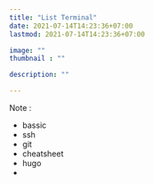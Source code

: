 ```yaml
---
title: "List Terminal"
date: 2021-07-14T14:23:36+07:00
lastmod: 2021-07-14T14:23:36+07:00

image: ""
thumbnail : ""

description: ""

---
```

Note :
- bassic
- ssh
- git
- cheatsheet
- hugo
- 
